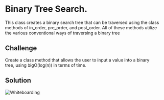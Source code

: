 # Binary Tree Search.
This class creates a binary search tree that can be traversed using the class methods of in_order, pre_order, and post_order. All of these methods utilize the various conventional ways of traversing a binary tree

## Challenge
Create a class method that allows the user to input a value into a binary tree, using bigO(log(n)) in terms of time.

## Solution
![Whiteboarding](../../assets/14_bst_lab.jpg)
